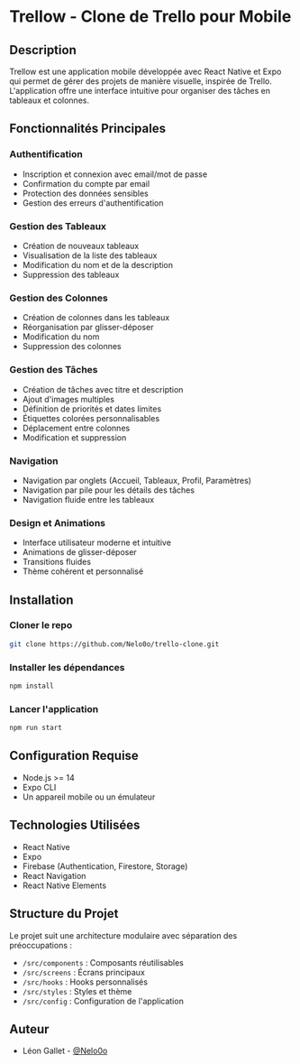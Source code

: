 # Trellow - Clone de Trello pour Mobile

## Description
Trellow est une application mobile développée avec React Native et Expo qui permet de gérer des projets de manière visuelle, inspirée de Trello. L'application offre une interface intuitive pour organiser des tâches en tableaux et colonnes.

## Fonctionnalités Principales

### Authentification
- Inscription et connexion avec email/mot de passe
- Confirmation du compte par email
- Protection des données sensibles
- Gestion des erreurs d'authentification

### Gestion des Tableaux
- Création de nouveaux tableaux
- Visualisation de la liste des tableaux
- Modification du nom et de la description
- Suppression des tableaux

### Gestion des Colonnes
- Création de colonnes dans les tableaux
- Réorganisation par glisser-déposer
- Modification du nom
- Suppression des colonnes

### Gestion des Tâches
- Création de tâches avec titre et description
- Ajout d'images multiples
- Définition de priorités et dates limites
- Étiquettes colorées personnalisables
- Déplacement entre colonnes
- Modification et suppression

### Navigation
- Navigation par onglets (Accueil, Tableaux, Profil, Paramètres)
- Navigation par pile pour les détails des tâches
- Navigation fluide entre les tableaux

### Design et Animations
- Interface utilisateur moderne et intuitive
- Animations de glisser-déposer
- Transitions fluides
- Thème cohérent et personnalisé

## Installation
### Cloner le repo
```bash
git clone https://github.com/Nelo0o/trello-clone.git
```
### Installer les dépendances
```bash
npm install
```
### Lancer l'application
```bash
npm run start
```

## Configuration Requise
- Node.js >= 14
- Expo CLI
- Un appareil mobile ou un émulateur

## Technologies Utilisées
- React Native
- Expo
- Firebase (Authentication, Firestore, Storage)
- React Navigation
- React Native Elements

## Structure du Projet
Le projet suit une architecture modulaire avec séparation des préoccupations :
- `/src/components` : Composants réutilisables
- `/src/screens` : Écrans principaux
- `/src/hooks` : Hooks personnalisés
- `/src/styles` : Styles et thème
- `/src/config` : Configuration de l'application

## Auteur
- Léon Gallet - [@Nelo0o](https://github.com/Nelo0o)
